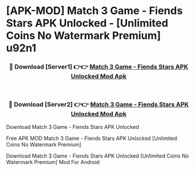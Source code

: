 # [APK-MOD] Match 3 Game - Fiends Stars APK Unlocked - [Unlimited Coins No Watermark Premium] u92n1



<div align="center">
<h3>🔴 Download [Server1] 👉👉 <a href="https://momento.my/?title=Match_3_Game_-_Fiends_Stars_APK_Unlocked">Match 3 Game - Fiends Stars APK Unlocked Mod Apk</a></h3><br>

<h3>🔴 Download [Server2] 👉👉 <a href="https://momento.my/?title=Match_3_Game_-_Fiends_Stars_APK_Unlocked">Match 3 Game - Fiends Stars APK Unlocked Mod Apk</a></h3>
</div>



Download Match 3 Game - Fiends Stars APK Unlocked 

Free APK MOD Match 3 Game - Fiends Stars APK Unlocked [Unlimited Coins No Watermark Premium]

Download Match 3 Game - Fiends Stars APK Unlocked [Unlimited Coins No Watermark Premium] Mod For Android
